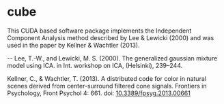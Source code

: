 cube
====

This CUDA based software package implements the Independent Component Analysis method
described by Lee & Lewicki (2000) and was used in the paper by Kellner & Wachtler (2013).

--
Lee, T.-W., and Lewicki, M. S. (2000). The generalized gaussian mixture model using ICA.
in Int. workshop on ICA, (Helsinki), 239–244.

Kellner, C., & Wachtler, T. (2013). A distributed code for color in natural scenes derived
from center-surround filtered cone signals. Frontiers in Psychology, Front Psychol 4: 661.
doi: [10.3389/fpsyg.2013.00661](http://www.frontiersin.org/Journal/10.3389/fpsyg.2013.00661/abstract)

